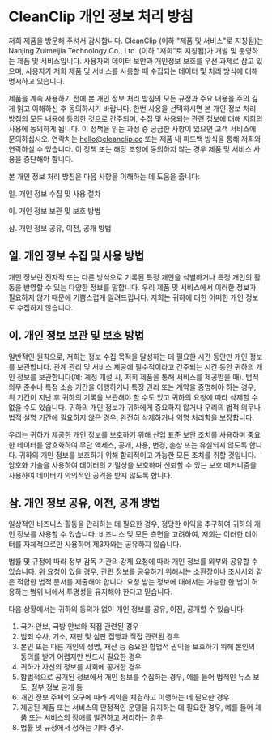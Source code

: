 # CleanClip 개인 정보 처리 방침
저희 제품을 방문해 주셔서 감사합니다. CleanClip (이하 "제품 및 서비스"로 지칭됨)는 Nanjing Zuimeijia Technology Co., Ltd. (이하 "저희"로 지칭됨)가 개발 및 운영하는 제품 및 서비스입니다. 사용자의 데이터 보안과 개인정보 보호를 우선 과제로 삼고 있으며, 사용자가 저희 제품 및 서비스를 사용할 때 수집되는 데이터 및 처리 방식에 대해 명시하고 있습니다.

제품을 계속 사용하기 전에 본 개인 정보 처리 방침의 모든 규정과 주요 내용을 주의 깊게 읽고 이해하신 후 동의하시기 바랍니다. 한번 사용을 선택하시면 본 개인 정보 처리 방침의 모든 내용에 동의한 것으로 간주되며, 수집 및 사용되는 관련 정보에 대해 저희의 사용에 동의하게 됩니다. 이 정책을 읽는 과정 중 궁금한 사항이 있으면 고객 서비스에 문의하십시오. 연락처는 hello@cleanclip.cc 또는 제품 내 피드백 방식을 통해 저희와 연락하실 수 있습니다. 이 정책 또는 해당 조항에 동의하지 않는 경우 제품 및 서비스 사용을 중단해야 합니다.

본 개인 정보 처리 방침은 다음 사항을 이해하는 데 도움을 줍니다:

일. 개인 정보 수집 및 사용 절차

이. 개인 정보 보관 및 보호 방법

삼. 개인 정보 공유, 이전, 공개 방법

## 일. 개인 정보 수집 및 사용 방법
개인 정보란 전자적 또는 다른 방식으로 기록된 특정 개인을 식별하거나 특정 개인의 활동을 반영할 수 있는 다양한 정보를 말합니다. 우리 제품 및 서비스에서 이러한 정보가 필요하지 않기 때문에 기쁨스럽게 알려드립니다. 저희는 귀하에 대한 어떠한 개인 정보도 수집하지 않습니다.

## 이. 개인 정보 보관 및 보호 방법
일반적인 원칙으로, 저희는 정보 수집 목적을 달성하는 데 필요한 시간 동안만 개인 정보를 보관합니다. 관계 관리 및 서비스 제공에 필수적이라고 간주되는 시간 동안 귀하의 개인 정보를 보관합니다(예: 계정 개설 시, 저희 제품을 통해 서비스를 제공받을 때). 법적 의무 준수나 특정 소송 기간을 이행하거나 특정 권리 또는 계약을 증명해야 하는 경우, 위 기간이 지난 후 귀하의 기록을 보관해야 할 수도 있고 귀하의 요청에 따라 삭제할 수 없을 수도 있습니다. 귀하의 개인 정보가 귀하에게 중요하지 않거나 우리의 법적 의무나 법적 설명 기간에 필요하지 않은 경우, 완전히 삭제하거나 익명 처리함을 보장합니다.

우리는 귀하가 제공한 개인 정보를 보호하기 위해 산업 표준 보안 조치를 사용하며 중요한 데이터를 암호화하여 무단 액세스, 공개, 사용, 변경, 손상 또는 유실되지 않도록 합니다. 귀하의 개인 정보를 보호하기 위해 합리적이고 가능한 모든 조치를 취할 것입니다. 암호화 기술을 사용하여 데이터의 기밀성을 보호하며 신뢰할 수 있는 보호 메커니즘을 사용하여 데이터가 악의적인 공격을 받지 않도록 합니다.

## 삼. 개인 정보 공유, 이전, 공개 방법
일상적인 비즈니스 활동을 관리하는 데 필요한 경우, 정당한 이익을 추구하여 귀하의 개인 정보를 사용할 수 있습니다. 비즈니스 및 모든 측면을 고려하여, 저희는 이러한 데이터를 자체적으로만 사용하며 제3자와는 공유하지 않습니다.

법률 및 규정에 따라 정부 감독 기관의 강제 요청에 따라 개인 정보를 외부와 공유할 수 있습니다. 위 요청이 있을 경우, 관련 정보를 공유하기 위해서는 소환장이나 조사서와 같은 적합한 법적 문서를 제출해야 합니다. 요청 받는 정보에 대해서는 가능한 한 법이 허용하는 범위 내에서 투명성을 유지해야 한다고 믿습니다.

다음 상황에서는 귀하의 동의가 없이 개인 정보를 공유, 이전, 공개할 수 있습니다:

1. 국가 안보, 국방 안보와 직접 관련된 경우
2. 범죄 수사, 기소, 재판 및 심판 집행과 직접 관련된 경우
3. 본인 또는 다른 개인의 생명, 재산 등 중요한 합법적 권익을 보호하기 위해 본인의 동의를 받기 어렵지만 반드시 필요한 경우
4. 귀하가 자신의 정보를 사회에 공개한 경우
5. 합법적으로 공개된 정보에서 개인 정보를 수집하는 경우, 예를 들어 법적인 뉴스 보도, 정부 정보 공개 등
6. 개인 정보 주체의 요구에 따라 계약을 체결하고 이행하는 데 필요한 경우
7. 제공된 제품 또는 서비스의 안정적인 운영을 유지하는 데 필요한 경우, 예를 들어 제품 또는 서비스의 장애를 발견하고 처리하는 경우
8. 법률 및 규정에서 정하는 기타 경우.